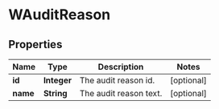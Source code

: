 # WAuditReason

## Properties
Name | Type | Description | Notes
------------ | ------------- | ------------- | -------------
**id** | **Integer** | The audit reason id. |  [optional]
**name** | **String** | The audit reason text. |  [optional]
